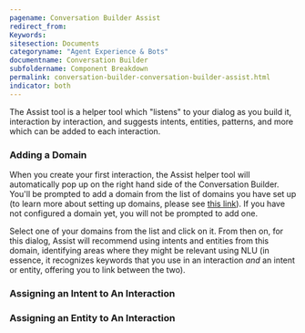 ```yaml
---
pagename: Conversation Builder Assist
redirect_from:
Keywords:
sitesection: Documents
categoryname: "Agent Experience & Bots"
documentname: Conversation Builder
subfoldername: Component Breakdown
permalink: conversation-builder-conversation-builder-assist.html
indicator: both
---
```


The Assist tool is a helper tool which "listens" to your dialog as you build it, interaction by interaction, and suggests intents, entities, patterns, and more which can be added to each interaction.

### Adding a Domain

When you create your first interaction, the Assist helper tool will automatically pop up on the right hand side of the Conversation Builder. You'll be prompted to add a domain from the list of domains you have set up (to learn more about setting up domains, please see [this link](conversation-builder-component-breakdown-intent-builder-overview.html)). If you have not configured a domain yet, you will not be prompted to add one.

Select one of your domains from the list and click on it. From then on, for this dialog, Assist will recommend using intents and entities from this domain, identifying areas where they might be relevant using NLU (in essence, it recognizes keywords that you use in an interaction *and* an intent or entity, offering you to link between the two).

### Assigning an Intent to An Interaction

### Assigning an Entity to An Interaction
